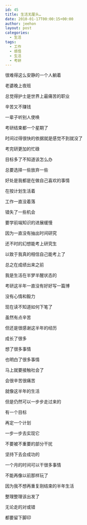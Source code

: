 ```yaml
---
id: 45
title: 生活无厘头…
date: 2010-01-17T00:00:15+00:00
author: jeehon
layout: post
categories:
  - 生活
tags:
  - 工作
  - 感悟
  - 生活
  - 考研
---
```

很难得这么安静的一个人躺着
  
老婆晚上夜班
  
总觉得护士是世界上最痛苦的职业
  
辛苦又不赚钱
  
一辈子听别人使唤
  
考研结束都一个星期了
  
时间过得很快的依据就是感觉不到就没了
  
考完研更加的忙碌
  
目标多了不知道该怎么办
  
总要选择一些放弃一些
  
好处是我都是在做自己喜欢的事情
  
在按计划生活着<!--more-->


  
工作一直没着落
  
错失了一些机会
  
要学前端知识的进展缓慢
  
因为一直没有抽出时间研究
  
还不时的幻想能考上研究生
  
以致于我真的相信自己能考上了
  
总之在成绩出来之前
  
我是生活在半梦半醒状态的
  
考研这半年一直没有好好写一篇博
  
没有心情和毅力
  
现在读不知道如何下笔了

虽然有点辛苦
  
但还是很感谢这半年的经历
  
成长了很多
  
想了很多事情
  
也明白了很多事情
  
马上就要接触社会了
  
会很辛苦很痛苦
  
就像这半年的生活
  
但是仍然可以一步步走过来的
  
有一个目标
  
再定一个计划
  
一步一步去实现它
  
不要被不重要的部分干扰
  
坚持下去会成功的
  
一个月的时间可以干很多事情
  
不能再像以前那样玩了
  
因为我不想再重复刚结束的半年生活
  
整理整理该出发了
  
无论走的对或错
  
都要留下脚印